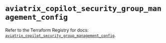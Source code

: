# `aviatrix_copilot_security_group_management_config`

Refer to the Terraform Registry for docs: [`aviatrix_copilot_security_group_management_config`](https://registry.terraform.io/providers/aviatrixsystems/aviatrix/8.1.10/docs/resources/copilot_security_group_management_config).
